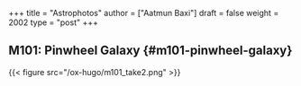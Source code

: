 +++
title = "Astrophotos"
author = ["Aatmun Baxi"]
draft = false
weight = 2002
type = "post"
+++

## M101: Pinwheel Galaxy {#m101-pinwheel-galaxy}

{{< figure src="/ox-hugo/m101_take2.png" >}}
